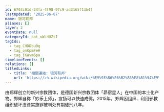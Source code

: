 ```yaml
---
id: 6703c01d-34fa-4f98-97c9-ad3165f13b4f
lastUpdated: '2025-06-07'
name: 银河联邦
aliases: []
layer: 2
eventDate: null
categoryId: cat_uWLHUZtI
tagIds:
  - tag_CHDDbu9q
  - tag_onKpmFeH
  - tag_jKWvm6pa
timelineEvents: []
relations: []
titledLinks:
  - title: '相關連結: 银河联邦'
    url: 'https://zh.wikipedia.org/wiki/%E9%93%B6%E6%B2%B3%E8%81%94%E9%82%A6'
---
```

由郑辉创立的新兴宗教团体，是德国新兴宗教团体「昴宿星人」在中国的本土化产物。郑辉自称「妙乐上师」，宣扬可以快速成佛。2015年，郑辉因组织、利用邪教组织破坏法律实施罪被判处有期徒刑八年。
